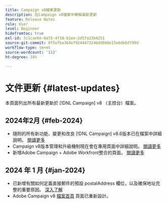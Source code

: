 ```yaml
---
title: Campaign v8檔案更新
description: 在Campaign v8檔案中瞭解最新更新
feature: Release Notes
role: User
level: Beginner
hidefromtoc: true
exl-id: 3c1cae6e-0a75-4f18-b1ee-2d5fa23b4251
source-git-commit: 0f5efba364ef924447324bdd806e15e6db8d799d
workflow-type: tm+mt
source-wordcount: '112'
ht-degree: 34%

---
```


# 文件更新 {#latest-updates}

本頁面列出所有最新更新於 [!DNL Campaign] v8 （主控台）檔案。

## 2024年2月 {#feb-2024}

* 隨附的所有新功能、變更和改良 [!DNL Campaign] v8.6版本已在檔案中詳細說明。 [閱讀更多](release-notes.md)
* Campaign v8版本管理和升級機制現在會在專用頁面中詳細說明。 [閱讀更多](upgrades.md)
* 新增Adobe Campaign + Adobe Workfront整合的頁面。 [閱讀更多](../connect/ac-workfront.md)



## 2024 年 1 月 {#jan-2024}

* 已新增有關如何定義直接郵件的預設 postalAddress 欄位，以及確保地址完整的重要原因。 [深入了解](../send/direct-mail.md)
* Adobe Campaign v8 [檔案首頁](../campaign-home.md) 頁面已重新設計。
